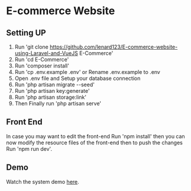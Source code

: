 # E-commerce Website

## Setting UP

1. Run 'git clone https://github.com/lenard123/E-commerce-website-using-Laravel-and-VueJS E-Commerce'
2. Run 'cd E-Commerce'
3. Run 'composer install'
4. Run 'cp .env.example .env' or Rename .env.example to .env
5. Open .env file and Setup your database connection
6. Run 'php artisan migrate --seed'
7. Run 'php artisan key:generate'
8. Run 'php artisan storage:link'
9. Then Finally run 'php artisan serve'


## Front End

In case you may want to edit the front-end Run 'npm install'
then you can now modify the resource files of the front-end
then to push the changes Run 'npm run dev'.

## Demo
Watch the system demo [here](https://youtu.be/A04RHY2YGBo).
